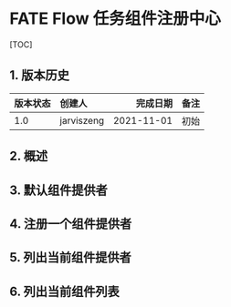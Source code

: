 # FATE Flow 任务组件注册中心

[TOC]

## 1. 版本历史

| 版本状态 | 创建人     |   完成日期 | 备注 |
| :------- | :--------- | ---------: | :--- |
| 1.0      | jarviszeng | 2021-11-01 | 初始 |

## 2. 概述

## 3. 默认组件提供者
## 4. 注册一个组件提供者
## 5. 列出当前组件提供者
## 6. 列出当前组件列表